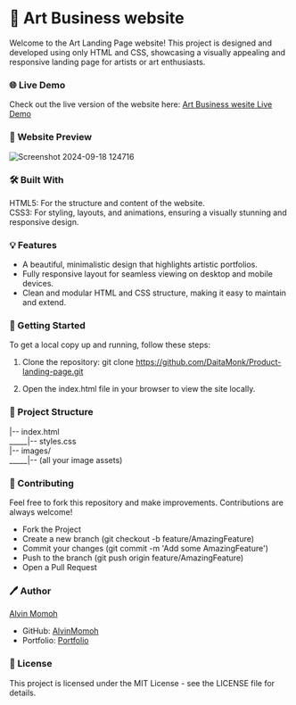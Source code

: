 # 🎨 Art Business website
Welcome to the Art Landing Page website! This project is designed and developed using only HTML and CSS, showcasing a visually appealing and responsive landing page for artists or art enthusiasts.

### 🌐 Live Demo
Check out the live version of the website here: [Art Business wesite Live Demo](https://daitamonk.github.io/Product-landing-page/)

### 📸 Website Preview

![Screenshot 2024-09-18 124716](https://github.com/user-attachments/assets/c654dfd8-2675-491f-a60a-c055ba68a6ae)

### 🛠️ Built With
HTML5: For the structure and content of the website.  
CSS3: For styling, layouts, and animations, ensuring a visually stunning and responsive design.

### 💡 Features
- A beautiful, minimalistic design that highlights artistic portfolios.
- Fully responsive layout for seamless viewing on desktop and mobile devices.
- Clean and modular HTML and CSS structure, making it easy to maintain and extend.

### 🚀 Getting Started
To get a local copy up and running, follow these steps:

1. Clone the repository: git clone https://github.com/DaitaMonk/Product-landing-page.git

2. Open the index.html file in your browser to view the site locally.

### 📂 Project Structure

|-- index.html   
_____|-- styles.css  
|-- images/  
_____|-- (all your image assets)

### 🤝 Contributing
Feel free to fork this repository and make improvements. Contributions are always welcome!

- Fork the Project
- Create a new branch (git checkout -b feature/AmazingFeature)
- Commit your changes (git commit -m 'Add some AmazingFeature')
- Push to the branch (git push origin feature/AmazingFeature)
- Open a Pull Request
### 🖊️ Author
[Alvin Momoh](https://github.com/DaitaMonk?tab=repositories)

- GitHub: [AlvinMomoh](https://github.com/DaitaMonk?tab=repositories)
- Portfolio: [Portfolio]()

### 📄 License
This project is licensed under the MIT License - see the LICENSE file for details.
